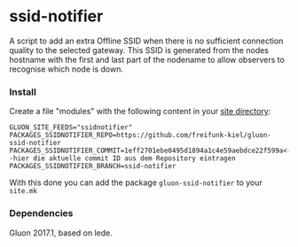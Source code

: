 ssid-notifier
============

A script to add an extra Offline SSID when there is no sufficient connection quality to the selected gateway. This SSID is generated from the nodes hostname with the first and last part of the nodename to allow observers to recognise which node is down.


### Install

Create a file "modules" with the following content in your <a href="http://gluon.readthedocs.io/en/latest/user/site.html#modules">site directory</a>:

    GLUON_SITE_FEEDS="ssidnotifier"
    PACKAGES_SSIDNOTIFIER_REPO=https://github.com/freifunk-kiel/gluon-ssid-notifier
    PACKAGES_SSIDNOTIFIER_COMMIT=1eff2701ebe0495d1894a1c4e59aebdce22f599a<--hier die aktuelle commit ID aus dem Repository eintragen
    PACKAGES_SSIDNOTIFIER_BRANCH=ssid-notifier

With this done you can add the package `gluon-ssid-notifier` to your `site.mk`


### Dependencies

Gluon 2017.1, based on lede.

